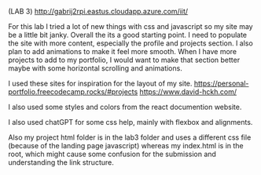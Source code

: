 (LAB 3)
http://gabrij2rpi.eastus.cloudapp.azure.com/iit/

For this lab I tried a lot of new things with css and javascript so my site may be a little bit janky. Overall the its a good starting point. I need to populate the site with more content, especially the profile and projects section. I also plan to add animations to make it feel more smooth. When I have more projects to add to my portfolio, I would want to make that section better maybe with some horizontal scrolling and animations.

I used these sites for inspiration for the layout of my site.
https://personal-portfolio.freecodecamp.rocks/#projects
https://www.david-hckh.com/

I also used some styles and colors from the react documention website.

I also used chatGPT for some css help, mainly with flexbox and alignments.

Also my project html folder is in the lab3 folder and uses a different css file (because of the landing page javascript) whereas my index.html is in the root, which might cause some confusion for the submission and understanding the link structure.

